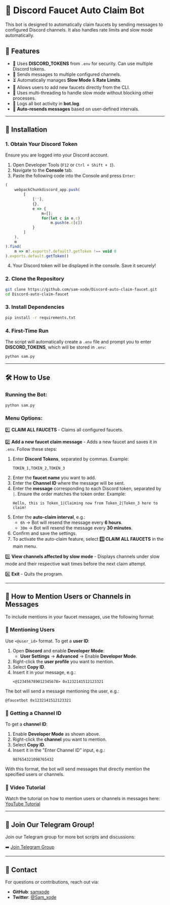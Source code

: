 # 🚀 Discord Faucet Auto Claim Bot

This bot is designed to automatically claim faucets by sending messages to configured Discord channels. It also handles rate limits and slow mode automatically.

## 📌 Features

- 🔑 Uses **DISCORD_TOKENS** from `.env` for security. Can use multiple Discord tokens.
- 💬 Sends messages to multiple configured channels.
- ⏳ Automatically manages **Slow Mode** & **Rate Limits**.
- 📝 Allows users to add new faucets directly from the CLI.
- 🔄 Uses multi-threading to handle slow mode without blocking other processes.
- 💜 Logs all bot activity in **bot.log**.
- 🔁 **Auto-resends messages** based on user-defined intervals.

---

## 💞 Installation

### 1. Obtain Your Discord Token

Ensure you are logged into your Discord account.

1. Open Developer Tools (`F12` or `Ctrl + Shift + I`).
2. Navigate to the **Console** tab.
3. Paste the following code into the Console and press `Enter`:

```javascript
(
    webpackChunkdiscord_app.push(
        [
            [''],
            {},
            e => {
                m=[];
                for(let c in e.c)
                    m.push(e.c[c])
            }
        ]
    ),
    m
).find(
    m => m?.exports?.default?.getToken !== void 0
).exports.default.getToken()
```

4. Your Discord token will be displayed in the console. Save it securely!

### 2. Clone the Repository

```bash
git clone https://github.com/sam-xode/Discord-auto-claim-faucet.git
cd Discord-auto-claim-faucet
```

### 3. Install Dependencies

```bash
pip install -r requirements.txt
```

### 4. First-Time Run

The script will automatically create a `.env` file and prompt you to enter **DISCORD_TOKENS**, which will be stored in `.env`:

```bash
python sam.py
```

---

## 🛠 How to Use

### Running the Bot:

```bash
python sam.py
```

### Menu Options:

1️⃣ **CLAIM ALL FAUCETS** - Claims all configured faucets.

2️⃣ **Add a new faucet claim message** - Adds a new faucet and saves it in `.env`. Follow these steps:

1. Enter **Discord Tokens**, separated by commas. Example:
   ```
   TOKEN_1,TOKEN_2,TOKEN_3
   ```
2. Enter the **faucet name** you want to add.
3. Enter the **Channel ID** where the message will be sent.
4. Enter the **message** corresponding to each Discord token, separated by `|`. Ensure the order matches the token order. Example:
   ```
   Hello, this is Token_1|Claiming now from Token_2|Token_3 here to claim!
   ```
5. Enter the **auto-claim interval**, e.g.:
   - `6h` → Bot will resend the message every **6 hours**.
   - `30m` → Bot will resend the message every **30 minutes**.
6. Confirm and save the settings.
7. To activate the auto-claim feature, select **1️⃣ CLAIM ALL FAUCETS** in the main menu.

3️⃣ **View channels affected by slow mode** - Displays channels under slow mode and their respective wait times before the next claim attempt.

4️⃣ **Exit** - Quits the program.

---

## 📌 How to Mention Users or Channels in Messages

To include mentions in your faucet messages, use the following format:

### 🔹 Mentioning Users

Use `<@user_id>` format. To get a **user ID**:

1. Open **Discord** and enable **Developer Mode**:
   - **User Settings** → **Advanced** → Enable **Developer Mode**.
2. Right-click the **user profile** you want to mention.
3. Select **Copy ID**.
4. Insert it in your message, e.g.:
   ```
   <@123456789012345678> 0x1232141512123321
   ```

The bot will send a message mentioning the user, e.g.:
```
@faucetbot 0x1232141512123321
```

### 🔹 Getting a Channel ID

To get a **channel ID**:

1. Enable **Developer Mode** as shown above.
2. Right-click the **channel** you want to mention.
3. Select **Copy ID**.
4. Insert it in the "Enter Channel ID" input, e.g.:
   ```
   987654321098765432
   ```

With this format, the bot will send messages that directly mention the specified users or channels.

### 🎥 Video Tutorial
Watch the tutorial on how to mention users or channels in messages here: [YouTube Tutorial]([https://www.youtube.com/](https://www.youtube.com/watch?v=2PfA-Y02TlA))

---

## 👤 Join Our Telegram Group!

Join our Telegram group for more bot scripts and discussions:

➡️ [Join Telegram Group](https://t.me/sam_xode)

---

## 💌 Contact

For questions or contributions, reach out via:

- **GitHub**: [samxode](https://github.com/sam-xode)
- **Twitter**: [@Sam_xode](https://twitter.com/Sam_xode)


